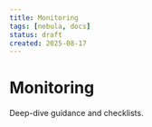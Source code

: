 ```yaml
---
title: Monitoring
tags: [nebula, docs]
status: draft
created: 2025-08-17
---
```


# Monitoring

Deep-dive guidance and checklists.
